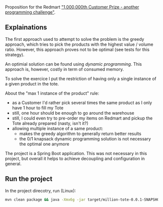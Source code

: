 Proposition for the Redmart 
["1,000,000th Customer Prize - another programming challenge"](http://geeks.redmart.com/2015/10/26/1000000th-customer-prize-another-programming-challenge/). 

## Explainations

The first approach used to attempt to solve the problem is the greedy approach, 
which tries to pick the products with the highest value / volume ratio. 
However, this approach proves not to be optimal (see tests for this strategy). 
 
An optimial solution can be found using *dynamic programming*. This approach is, however, 
costly in term of consumed memory. 

To solve the exercice I put the restriction of having only a single 
instance of a given product in the tote. 

About the "max 1 instance of the product" rule: 
 * as a Customer I'd rather pick several times the same product as I only have 1 hour to fill my Tote
 * still, one hour should be enough to go around the warehouse
 * still, I could even try to pre-order my items on Redmart and pickup the Tote already prepared (nasty, isn't it?)
 * allowing multiple instance of a same product:
    * makes the greedy algorithm to generally return better results
    * the 0/1 knapsack dynamic programming solution is not necessary the optimal one anymore

The project is a Spring Boot application. 
This was not necessary in this project, but overall it helps to achieve decoupling and configuration in general. 

## Run the project

In the project direcotry, run (Linux): 

```bash
mvn clean package && java -Xmx6g -jar target/million-tote-0.0.1-SNAPSHOT.jar
```